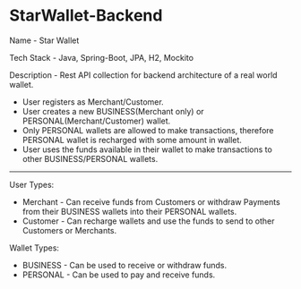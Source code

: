 # StarWallet-Backend

Name - Star Wallet

Tech Stack  - Java, Spring-Boot, JPA, H2, Mockito

Description - Rest API collection for backend architecture of a real world wallet.

- User registers as Merchant/Customer.
- User creates a new BUSINESS(Merchant only) or PERSONAL(Merchant/Customer) wallet.
- Only PERSONAL wallets are allowed to make transactions, therefore PERSONAL wallet is recharged with some amount in wallet.
- User uses the funds available in their wallet to make transactions to other BUSINESS/PERSONAL wallets.


---

User Types:
* Merchant - Can receive funds from Customers or withdraw Payments from their BUSINESS wallets into their PERSONAL wallets.
* Customer - Can recharge wallets and use the funds to send to other Customers or Merchants.

Wallet Types:
- BUSINESS - Can be used to receive or withdraw funds.
- PERSONAL - Can be used to pay and receive funds.

